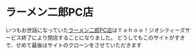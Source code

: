 # ラーメン二郎PC店

いつもお世話になっていた[ラーメン二郎PC店](http://www.geocities.co.jp/Foodpia-Olive/3433/)はＹａｈｏｏ！ジオシティーズサービス終了により閉店することになりました。
どうしてもこのサイトがすきで、せめて最後はサイトのクローンをさせていただきます
